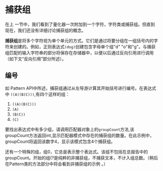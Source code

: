 # 捕获组
在上 一节中，我们看到了量化器一次附加到一个字符，字符类或捕获组。但直到现在，我们还没有详细讨论捕获组的概念。

**捕获组**是将多个字符视为单个单元的方式。它们是通过将要分组在一组括号内的字符来创建的。例如，正则表达式`(dog)`创建包含字母单个组"d" "o"和"g"。与捕获组匹配的输入字符串的部分将保存在存储器中，以便以后通过反向引用进行调用（如下文“反向引用”部分所述）。


## 编号

如 Pattern API中所述，捕获组通过从左导游计算其开始括号进行编号。在表达式中 `((A)(B(C)))`,有四个这样的组：

1. `((A)(B(C)))`
2. `(A)`
3. `(B(C))`
4. `(C)`

要找出表达式中有多少组，请调用匹配器对象上的`groupCount`方法,该groupCount方法返回int,显示匹配器模式中存在的捕获组的数量。在此示例中，groupCount将返回该数字4，显示该模式包含4个捕获组。

还有一个特殊的组，组0，它总是表示整个表达式。该组不包括在总报告中的groupCount。开始的组(?是纯粹的非捕获组，不捕获文本，不计入组总数。（稍后在Pattern类的方法部分中将会看到非捕获组的示例 。）